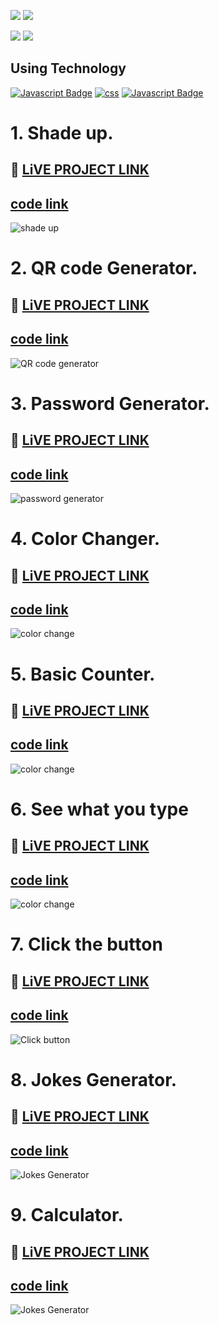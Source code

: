 [![](https://img.shields.io/badge/ANURAG%20TIWARI-ADD8E6?style=for-the-badge)]()
[![](https://img.shields.io/badge/HITESH%20CHOUDHARY-ADD8E6?style=for-the-badge)]()

[![](https://img.shields.io/badge/linkedin-blue?style=for-the-badge)](https://www.linkedin.com/in/ankush-kumar-275129176/)
[![](https://img.shields.io/badge/MY%20PORTFOLIO-blue?style=for-the-badge)](https://developerankush.tk/)

## **Using Technology**
 [![Javascript Badge](https://img.shields.io/badge/html-red?style=for-the-badge&labelColor=red&logo=HTML5&logoColor=white)](#) 
[![css](https://img.shields.io/badge/css-blue?style=for-the-badge&logo=css3&logoColor=white)]()
  [![Javascript Badge](https://img.shields.io/badge/-javascript-white?style=for-the-badge&labelColor=white&logo=javascript&logoColor=yellow)](#)
 

# 1. Shade up. 

## 🚀 [LiVE PROJECT LINK](https://subtle-strudel-f2556f.netlify.app/) 
## [code link](https://github.com/Ankush8950/shadeup)
![shade up](./shadeup.png)

# 2. QR code Generator. 

## 🚀 [LiVE PROJECT LINK](https://dancing-souffle-d2164a.netlify.app/) 
## [code link](https://github.com/Ankush8950/QRcodeGenerator)
![QR code generator](./QRgenerator.png)

# 3. Password Generator. 

## 🚀 [LiVE PROJECT LINK](https://wondrous-marshmallow-c9c94f.netlify.app/) 
## [code link](https://github.com/Ankush8950/PasswordGenerator)
![password generator](./passwordgenerator.png)

# 4. Color Changer. 

## 🚀 [LiVE PROJECT LINK](https://voluble-narwhal-485b00.netlify.app/) 
## [code link](https://github.com/Ankush8950/colorChanging)
![color change](./color%20change.png)

# 5. Basic Counter.

## 🚀 [LiVE PROJECT LINK](https://incandescent-llama-9a04c7.netlify.app/) 
## [code link](https://github.com/Ankush8950/basicCounter)
![color change](./basiccounter.png)

# 6. See what you type

## 🚀 [LiVE PROJECT LINK](https://eclectic-rugelach-de023d.netlify.app/) 
## [code link](https://github.com/Ankush8950/SeeWhatYouType)
![color change](./seeyoutype.png)

# 7. Click the button

## 🚀 [LiVE PROJECT LINK](https://inspiring-rabanadas-046c8b.netlify.app/) 
## [code link](https://github.com/Ankush8950/clickThebutton)
![Click button](./clickbutton.png)

# 8. Jokes Generator.

## 🚀 [LiVE PROJECT LINK](https://iridescent-puppy-c693a0.netlify.app/) 
## [code link](https://github.com/Ankush8950/JokesGenerator)
![Jokes Generator](./jokesapi.png)

# 9. Calculator.

## 🚀 [LiVE PROJECT LINK](https://tourmaline-marzipan-3be99d.netlify.app/) 
## [code link](https://github.com/Ankush8950/Calculator)
![Jokes Generator](./calculator.png)